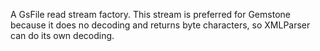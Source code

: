 A GsFile read stream factory. This stream is preferred for Gemstone because it does no decoding and returns byte characters, so XMLParser can do its own decoding.